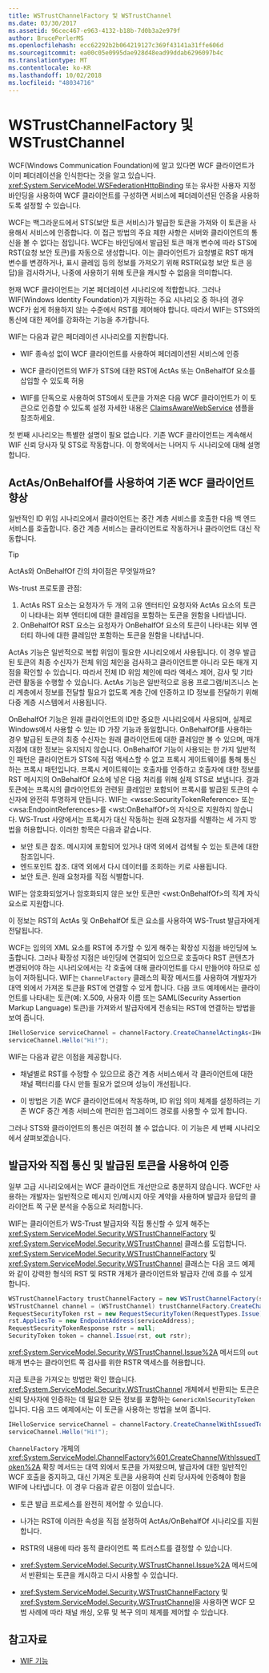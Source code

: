 ```yaml
---
title: WSTrustChannelFactory 및 WSTrustChannel
ms.date: 03/30/2017
ms.assetid: 96cec467-e963-4132-b18b-7d0b3a2e979f
author: BrucePerlerMS
ms.openlocfilehash: ecc62292b2b064219127c369f43141a31ffe606d
ms.sourcegitcommit: ea00c05e0995dae928d48ead99ddab6296097b4c
ms.translationtype: MT
ms.contentlocale: ko-KR
ms.lasthandoff: 10/02/2018
ms.locfileid: "48034716"
---
```

# <a name="wstrustchannelfactory-and-wstrustchannel"></a>WSTrustChannelFactory 및 WSTrustChannel
WCF(Windows Communication Foundation)에 알고 있다면 WCF 클라이언트가 이미 페더레이션을 인식한다는 것을 알고 있습니다. <xref:System.ServiceModel.WSFederationHttpBinding> 또는 유사한 사용자 지정 바인딩을 사용하여 WCF 클라이언트를 구성하면 서비스에 페더레이션된 인증을 사용하도록 설정할 수 있습니다.

 WCF는 백그라운드에서 STS(보안 토큰 서비스)가 발급한 토큰을 가져와 이 토큰을 사용해서 서비스에 인증합니다. 이 접근 방법의 주요 제한 사항은 서버와 클라이언트의 통신을 볼 수 없다는 점입니다. WCF는 바인딩에서 발급된 토큰 매개 변수에 따라 STS에 RST(요청 보안 토큰)를 자동으로 생성합니다. 이는 클라이언트가 요청별로 RST 매개 변수를 변경하거나, 표시 클레임 등의 정보를 가져오기 위해 RSTR(요청 보안 토큰 응답)을 검사하거나, 나중에 사용하기 위해 토큰을 캐시할 수 없음을 의미합니다.

 현재 WCF 클라이언트는 기본 페더레이션 시나리오에 적합합니다. 그러나 WIF(Windows Identity Foundation)가 지원하는 주요 시나리오 중 하나의 경우 WCF가 쉽게 허용하지 않는 수준에서 RST를 제어해야 합니다. 따라서 WIF는 STS와의 통신에 대한 제어를 강화하는 기능을 추가합니다.

 WIF는 다음과 같은 페더레이션 시나리오를 지원합니다.

- WIF 종속성 없이 WCF 클라이언트를 사용하여 페더레이션된 서비스에 인증

- WCF 클라이언트의 WIF가 STS에 대한 RST에 ActAs 또는 OnBehalfOf 요소를 삽입할 수 있도록 허용

- WIF를 단독으로 사용하여 STS에서 토큰을 가져온 다음 WCF 클라이언트가 이 토큰으로 인증할 수 있도록 설정 자세한 내용은 [ClaimsAwareWebService](https://go.microsoft.com/fwlink/?LinkID=248406) 샘플을 참조하세요.

 첫 번째 시나리오는 특별한 설명이 필요 없습니다. 기존 WCF 클라이언트는 계속해서 WIF 신뢰 당사자 및 STS로 작동합니다. 이 항목에서는 나머지 두 시나리오에 대해 설명합니다.

## <a name="enhancing-an-existing-wcf-client-with-actas--onbehalfof"></a>ActAs/OnBehalfOf를 사용하여 기존 WCF 클라이언트 향상
일반적인 ID 위임 시나리오에서 클라이언트는 중간 계층 서비스를 호출한 다음 백 엔드 서비스를 호출합니다. 중간 계층 서비스는 클라이언트로 작동하거나 클라이언트 대신 작동합니다.

> [!TIP]
> ActAs와 OnBehalfOf 간의 차이점은 무엇일까요?
>
> Ws-trust 프로토콜 관점:
>
> 1. ActAs RST 요소는 요청자가 두 개의 고유 엔터티인 요청자와 ActAs 요소의 토큰이 나타내는 외부 엔터티에 대한 클레임을 포함하는 토큰을 원함을 나타냅니다.
> 2. OnBehalfOf RST 요소는 요청자가 OnBehalfOf 요소의 토큰이 나타내는 외부 엔터티 하나에 대한 클레임만 포함하는 토큰을 원함을 나타냅니다.
>
> ActAs 기능은 일반적으로 복합 위임이 필요한 시나리오에서 사용됩니다. 이 경우 발급된 토큰의 최종 수신자가 전체 위임 체인을 검사하고 클라이언트뿐 아니라 모든 매개 지점을 확인할 수 있습니다. 따라서 전체 ID 위임 체인에 따라 액세스 제어, 감사 및 기타 관련 활동을 수행할 수 있습니다. ActAs 기능은 일반적으로 응용 프로그램/비즈니스 논리 계층에서 정보를 전달할 필요가 없도록 계층 간에 인증하고 ID 정보를 전달하기 위해 다중 계층 시스템에서 사용됩니다.
>
> OnBehalfOf 기능은 원래 클라이언트의 ID만 중요한 시나리오에서 사용되며, 실제로 Windows에서 사용할 수 있는 ID 가장 기능과 동일합니다. OnBehalfOf를 사용하는 경우 발급된 토큰의 최종 수신자는 원래 클라이언트에 대한 클레임만 볼 수 있으며, 매개 지점에 대한 정보는 유지되지 않습니다. OnBehalfOf 기능이 사용되는 한 가지 일반적인 패턴은 클라이언트가 STS에 직접 액세스할 수 없고 프록시 게이트웨이를 통해 통신하는 프록시 패턴입니다. 프록시 게이트웨이는 호출자를 인증하고 호출자에 대한 정보를 RST 메시지의 OnBehalfOf 요소에 넣은 다음 처리를 위해 실제 STS로 보냅니다. 결과 토큰에는 프록시의 클라이언트와 관련된 클레임만 포함되어 프록시를 발급된 토큰의 수신자에 완전히 투명하게 만듭니다. WIF는 \<wsse:SecurityTokenReference> 또는 \<wsa:EndpointReferences>를 \<wst:OnBehalfOf>의 자식으로 지원하지 않습니다. WS-Trust 사양에서는 프록시가 대신 작동하는 원래 요청자를 식별하는 세 가지 방법을 허용합니다. 이러한 항목은 다음과 같습니다.
>
> - 보안 토큰 참조. 메시지에 포함되어 있거나 대역 외에서 검색될 수 있는 토큰에 대한 참조입니다.
> - 엔드포인트 참조. 대역 외에서 다시 데이터를 조회하는 키로 사용됩니다.
> - 보안 토큰. 원래 요청자를 직접 식별합니다.
>
> WIF는 암호화되었거나 암호화되지 않은 보안 토큰만 \<wst:OnBehalfOf>의 직계 자식 요소로 지원합니다.

 이 정보는 RST의 ActAs 및 OnBehalfOf 토큰 요소를 사용하여 WS-Trust 발급자에게 전달됩니다.

 WCF는 임의의 XML 요소를 RST에 추가할 수 있게 해주는 확장성 지점을 바인딩에 노출합니다. 그러나 확장성 지점은 바인딩에 연결되어 있으므로 호출마다 RST 콘텐츠가 변경되어야 하는 시나리오에서는 각 호출에 대해 클라이언트를 다시 만들어야 하므로 성능이 저하됩니다. WIF는 `ChannelFactory` 클래스의 확장 메서드를 사용하여 개발자가 대역 외에서 가져온 토큰을 RST에 연결할 수 있게 합니다. 다음 코드 예제에서는 클라이언트를 나타내는 토큰(예: X.509, 사용자 이름 또는 SAML(Security Assertion Markup Language) 토큰)을 가져와서 발급자에게 전송되는 RST에 연결하는 방법을 보여 줍니다.

```csharp
IHelloService serviceChannel = channelFactory.CreateChannelActingAs<IHelloService>(clientSamlToken);
serviceChannel.Hello("Hi!");
```

 WIF는 다음과 같은 이점을 제공합니다.

- 채널별로 RST를 수정할 수 있으므로 중간 계층 서비스에서 각 클라이언트에 대한 채널 팩터리를 다시 만들 필요가 없으며 성능이 개선됩니다.

- 이 방법은 기존 WCF 클라이언트에서 작동하며, ID 위임 의미 체계를 설정하려는 기존 WCF 중간 계층 서비스에 편리한 업그레이드 경로를 사용할 수 있게 합니다.

 그러나 STS와 클라이언트의 통신은 여전히 볼 수 없습니다. 이 기능은 세 번째 시나리오에서 살펴보겠습니다.

## <a name="communicating-directly-with-an-issuer-and-using-the-issued-token-to-authenticate"></a>발급자와 직접 통신 및 발급된 토큰을 사용하여 인증
일부 고급 시나리오에서는 WCF 클라이언트 개선만으로 충분하지 않습니다. WCF만 사용하는 개발자는 일반적으로 메시지 인/메시지 아웃 계약을 사용하며 발급자 응답의 클라이언트 쪽 구문 분석을 수동으로 처리합니다.

WIF는 클라이언트가 WS-Trust 발급자와 직접 통신할 수 있게 해주는 <xref:System.ServiceModel.Security.WSTrustChannelFactory> 및 <xref:System.ServiceModel.Security.WSTrustChannel> 클래스를 도입합니다. <xref:System.ServiceModel.Security.WSTrustChannelFactory> 및 <xref:System.ServiceModel.Security.WSTrustChannel> 클래스는 다음 코드 예제와 같이 강력한 형식의 RST 및 RSTR 개체가 클라이언트와 발급자 간에 흐를 수 있게 합니다.

```csharp
WSTrustChannelFactory trustChannelFactory = new WSTrustChannelFactory(stsBinding, stsAddress);
WSTrustChannel channel = (WSTrustChannel) trustChannelFactory.CreateChannel();
RequestSecurityToken rst = new RequestSecurityToken(RequestTypes.Issue);
rst.AppliesTo = new EndpointAddress(serviceAddress);
RequestSecurityTokenResponse rstr = null;
SecurityToken token = channel.Issue(rst, out rstr);
```

<xref:System.ServiceModel.Security.WSTrustChannel.Issue%2A> 메서드의 `out` 매개 변수는 클라이언트 쪽 검사를 위한 RSTR 액세스를 허용합니다.

지금 토큰을 가져오는 방법만 확인 했습니다. <xref:System.ServiceModel.Security.WSTrustChannel> 개체에서 반환되는 토큰은 신뢰 당사자에 인증하는 데 필요한 모든 정보를 포함하는 `GenericXmlSecurityToken`입니다. 다음 코드 예제에서는 이 토큰을 사용하는 방법을 보여 줍니다.

```csharp
IHelloService serviceChannel = channelFactory.CreateChannelWithIssuedToken<IHelloService>( token );
serviceChannel.Hello("Hi!");
```

`ChannelFactory` 개체의 <xref:System.ServiceModel.ChannelFactory%601.CreateChannelWithIssuedToken%2A> 확장 메서드는 대역 외에서 토큰을 가져왔으며, 발급자에 대한 일반적인 WCF 호출을 중지하고, 대신 가져온 토큰을 사용하여 신뢰 당사자에 인증해야 함을 WIF에 나타냅니다. 이 경우 다음과 같은 이점이 있습니다.

- 토큰 발급 프로세스를 완전히 제어할 수 있습니다.

- 나가는 RST에 이러한 속성을 직접 설정하여 ActAs/OnBehalfOf 시나리오를 지원합니다.

- RSTR의 내용에 따라 동적 클라이언트 쪽 트러스트를 결정할 수 있습니다.

- <xref:System.ServiceModel.Security.WSTrustChannel.Issue%2A> 메서드에서 반환되는 토큰을 캐시하고 다시 사용할 수 있습니다.

- <xref:System.ServiceModel.Security.WSTrustChannelFactory> 및 <xref:System.ServiceModel.Security.WSTrustChannel>을 사용하면 WCF 모범 사례에 따라 채널 캐싱, 오류 및 복구 의미 체계를 제어할 수 있습니다.

## <a name="see-also"></a>참고자료

- [WIF 기능](../../../docs/framework/security/wif-features.md)